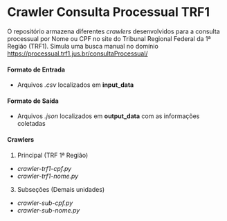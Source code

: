 # Crawler Consulta Processual TRF1

O repositório armazena diferentes _crawlers_ desenvolvidos para a consulta processual por Nome ou CPF no site do Tribunal Regional Federal da 1ª Região (TRF1). Simula uma busca manual no domínio https://processual.trf1.jus.br/consultaProcessual/

#### Formato de Entrada

- Arquivos _.csv_ localizados em **input_data**

#### Formato de Saída

- Arquivos _.json_ localizados em **output_data** com as informações coletadas

#### Crawlers

1. Principal (TRF 1ª Região)
 - _crawler-trf1-cpf.py_
 - _crawler-trf1-nome.py_ 
3. Subseções (Demais unidades)
 - _crawler-sub-cpf.py_
 - _crawler-sub-nome.py_
